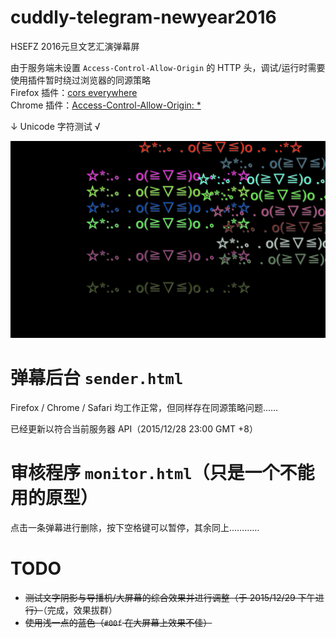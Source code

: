# cuddly-telegram-newyear2016

HSEFZ 2016元旦文艺汇演弹幕屏

由于服务端未设置 `Access-Control-Allow-Origin` 的 HTTP 头，调试/运行时需要使用插件暂时绕过浏览器的同源策略  
Firefox 插件：[cors everywhere](https://addons.mozilla.org/zh-CN/firefox/addon/cors-everywhere/)  
Chrome 插件：[Access-Control-Allow-Origin: *](https://chrome.google.com/webstore/detail/allow-control-allow-origi/nlfbmbojpeacfghkpbjhddihlkkiljbi)

↓ Unicode 字符测试 √

![Screenshot](screenshot.png)

弹幕后台 `sender.html`
=====================

Firefox / Chrome / Safari 均工作正常，但同样存在同源策略问题……

已经更新以符合当前服务器 API（2015/12/28 23:00 GMT +8）

审核程序 `monitor.html`（只是一个不能用的原型）
=======================

点击一条弹幕进行删除，按下空格键可以暂停，其余同上…………

TODO
====

* ~~测试文字阴影与导播机/大屏幕的综合效果并进行调整（于 2015/12/29 下午进行）~~（完成，效果拔群）
* ~~使用浅一点的蓝色（`#00f` 在大屏幕上效果不佳）~~
